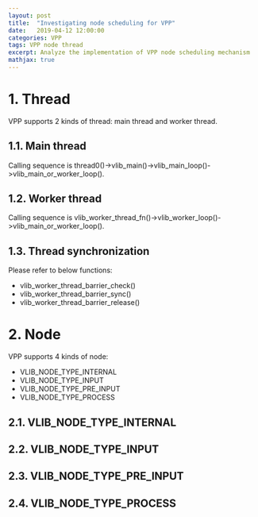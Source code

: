 ```yaml
---
layout: post
title:  "Investigating node scheduling for VPP"
date:   2019-04-12 12:00:00
categories: VPP
tags: VPP node thread
excerpt: Analyze the implementation of VPP node scheduling mechanism
mathjax: true
---
```

# 1. Thread
VPP supports 2 kinds of thread: main thread and worker thread.

## 1.1. Main thread
Calling sequence is thread0()->vlib_main()->vlib_main_loop()->vlib_main_or_worker_loop().

## 1.2. Worker thread
Calling sequence is vlib_worker_thread_fn()->vlib_worker_loop()->vlib_main_or_worker_loop().

## 1.3. Thread synchronization
Please refer to below functions:
* vlib_worker_thread_barrier_check()
* vlib_worker_thread_barrier_sync()
* vlib_worker_thread_barrier_release()

# 2. Node
VPP supports 4 kinds of node:
* VLIB_NODE_TYPE_INTERNAL
* VLIB_NODE_TYPE_INPUT
* VLIB_NODE_TYPE_PRE_INPUT
* VLIB_NODE_TYPE_PROCESS

## 2.1. VLIB_NODE_TYPE_INTERNAL

## 2.2. VLIB_NODE_TYPE_INPUT

## 2.3. VLIB_NODE_TYPE_PRE_INPUT

## 2.4. VLIB_NODE_TYPE_PROCESS



